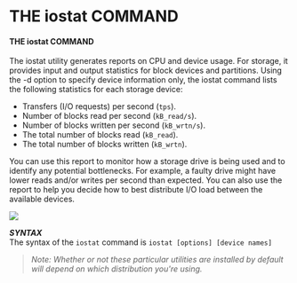 # THE iostat COMMAND

#### THE iostat COMMAND

The iostat utility generates reports on CPU and device usage. For storage, it provides input and output statistics for block devices and partitions. Using the -d option to specify device information only, the iostat command lists the following statistics for each storage device:

-   Transfers (I/O requests) per second (`tps`).
-   Number of blocks read per second (`kB_read/s`).
-   Number of blocks written per second (`kB_wrtn/s`).
-   The total number of blocks read (`kB_read`).
-   The total number of blocks written (`kB_wrtn`).

You can use this report to monitor how a storage drive is being used and to identify any potential bottlenecks. For example, a faulty drive might have lower reads and/or writes per second than expected. You can also use the report to help you decide how to best distribute I/O load between the available devices.

![](iostat.png)

**_SYNTAX_**  
The syntax of the `iostat` command is `iostat [options] [device names]`

> _Note: Whether or not these particular utilities are installed by default will depend on which distribution you're using._